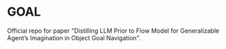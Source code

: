 # GOAL
Official repo for paper "Distilling LLM Prior to Flow Model for Generalizable Agent’s Imagination in Object Goal Navigation".
